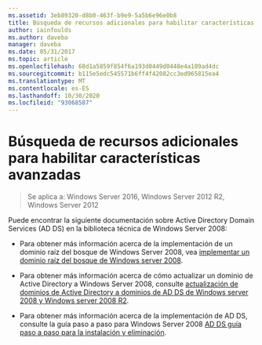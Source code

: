 ```yaml
---
ms.assetid: 3eb89320-d8b0-463f-b9e9-5a5b6e96e0b8
title: Búsqueda de recursos adicionales para habilitar características avanzadas
author: iainfoulds
ms.author: daveba
manager: daveba
ms.date: 05/31/2017
ms.topic: article
ms.openlocfilehash: 68d1a5859f854f6a193d0449d0448e4a109ad4dc
ms.sourcegitcommit: b115e5edc545571b6ff4f42082cc3ed965815ea4
ms.translationtype: MT
ms.contentlocale: es-ES
ms.lasthandoff: 10/30/2020
ms.locfileid: "93068587"
---
```

# <a name="finding-additional-resources-for-enabling-advanced-features"></a>Búsqueda de recursos adicionales para habilitar características avanzadas

> Se aplica a: Windows Server 2016, Windows Server 2012 R2, Windows Server 2012

Puede encontrar la siguiente documentación sobre Active Directory Domain Services (AD DS) en la biblioteca técnica de Windows Server 2008:

- Para obtener más información acerca de la implementación de un dominio raíz del bosque de Windows Server 2008, vea [implementar un dominio raíz del bosque de Windows server 2008](/previous-versions/windows/it-pro/windows-server-2008-r2-and-2008/cc731174(v=ws.10)).

- Para obtener más información acerca de cómo actualizar un dominio de Active Directory a Windows Server 2008, consulte [actualización de dominios de Active Directory a dominios de AD DS de Windows server 2008 y Windows server 2008 R2](/previous-versions/windows/it-pro/windows-server-2008-r2-and-2008/cc731188(v=ws.10)).

- Para obtener más información acerca de la implementación de AD DS, consulte la guía paso a paso para Windows Server 2008 [AD DS guía paso a paso para la instalación y eliminación](/previous-versions/windows/it-pro/windows-server-2008-r2-and-2008/cc755258(v=ws.10)).
